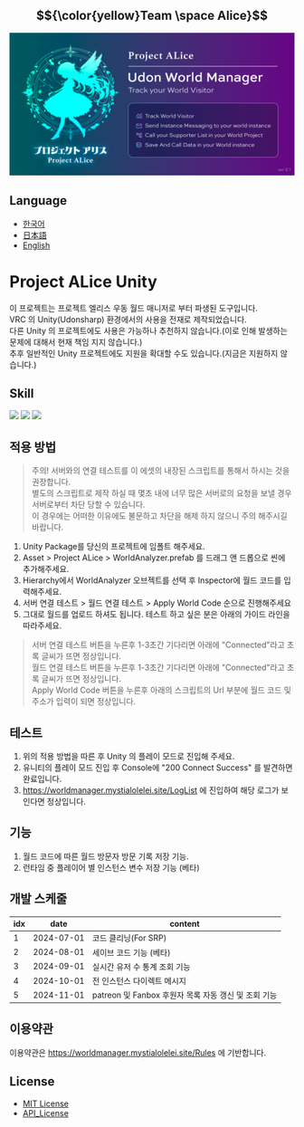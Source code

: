 ## $${\color{yellow}Team \space Alice}$$

<div align="center" > <img src="./Udon%20World%20Analyzer/Resources/PA_bnr.png" width="800px;" ></div>

## Language

- [한국어](readme_KR.md)
- [日本語](readme.md)
- [English](readme_EN.md)

# Project ALice Unity

이 프로젝트는 프로젝트 엘리스 우동 월드 매니저로 부터 파생된 도구입니다.<br />
VRC 의 Unity(Udonsharp) 환경에서의 사용을 전재로 제작되었습니다.<br />
다른 Unity 의 프로젝트에도 사용은 가능하나 추천하지 않습니다.(이로 인해 발생하는 문제에 대해서 현재 책임 지지 않습니다.)<br />
추후 일반적인 Unity 프로젝트에도 지원을 확대할 수도 있습니다.(지금은 지원하지 않습니다.)

## Skill

<img src="https://camo.githubusercontent.com/40343d2dedbbcbf0d410e317854794ee6238e1c77ffb8513340ca7e2f79ef46d/68747470733a2f2f696d672e736869656c64732e696f2f62616467652f55646f6e20632532332d2532333233393132302e7376673f7374796c653d666f722d7468652d6261646765266c6f676f3d637368617270266c6f676f436f6c6f723d7768697465">
<img src="https://camo.githubusercontent.com/72ae6d80592b6f4af5f527002f7ddfd389b538a1a4b38115a1e263a1996cc487/68747470733a2f2f696d672e736869656c64732e696f2f62616467652f756e69747920632532332d2532333233393132302e7376673f7374796c653d666f722d7468652d6261646765266c6f676f3d637368617270266c6f676f436f6c6f723d7768697465">
<img src="https://camo.githubusercontent.com/b1148630e3728ffb774987b47193e6f82887f7027b0f5844f541ccc5672a7ce3/68747470733a2f2f696d672e736869656c64732e696f2f62616467652f756e6974792d2532333030303030302e7376673f7374796c653d666f722d7468652d6261646765266c6f676f3d756e697479266c6f676f436f6c6f723d7768697465">

## 적용 방법

> 주의! 서버와의 연결 테스트를 이 에셋의 내장된 스크립트를 통해서 하시는 것을 권장합니다. <br />
> 별도의 스크립트로 제작 하실 때 몇초 내에 너무 많은 서버로의 요청을 보낼 경우 서버로부터 차단 당할 수 있습니다.<br />
> 이 경우에는 어떠한 이유에도 불문하고 차단을 해제 하지 않으니 주의 해주시길 바랍니다.

1. Unity Package를 당신의 프로젝트에 임폴트 해주세요.
2. Asset > Project ALice > WorldAnalyzer.prefab 를 드래그 앤 드롭으로 씬에 추가해주세요.
3. Hierarchy에서 WorldAnalyzer 오브젝트를 선택 후 Inspector에 월드 코드를 입력해주세요.
4. 서버 연결 테스트 > 월드 연결 테스트 > Apply World Code 순으로 진행해주세요
5. 그대로 월드를 업로드 하셔도 됩니다. 테스트 하고 싶은 분은 아래의 가이드 라인을 따라주세요.

> 서버 연결 테스트 버튼을 누른후 1-3초간 기다리면 아래에 "Connected"라고 초록 글씨가 뜨면 정상입니다.<br />
> 월드 연결 테스트 버튼을 누른후 1-3초간 기다리면 아래에 "Connected"라고 초록 글씨가 뜨면 정상입니다.<br />
> Apply World Code 버튼을 누른후 아래의 스크립트의 Url 부분에 월드 코드 및 주소가 입력이 되면 정상입니다.

## 테스트

1. 위의 적용 방법을 따른 후 Unity 의 플레이 모드로 진입해 주세요.
2. 유니티의 플레이 모드 진입 후 Console에 "200 Connect Success" 를 발견하면 완료입니다.
3. https://worldmanager.mystialolelei.site/LogList 에 진입하여 해당 로그가 보인다면 정상입니다.

## 기능

1. 월드 코드에 따른 월드 방문자 방문 기록 저장 기능.
2. 런타임 중 플레이어 별 인스턴스 변수 저장 기능 (베타)

## 개발 스케줄

<table>
<thead>
<tr>
<th>idx</th>
<th>date</th>
<th>content</th>
</tr>
</thead>
<tbody>
<tr>
<td>1</td>
<td>2024-07-01</td>
<td>코드 클리닝(For SRP)</td>
</tr>
<tr>
<td>2</td>
<td>2024-08-01</td>
<td>세이브 코드 기능 (베타)</td>
</tr>
<tr>
<td>3</td>
<td>2024-09-01</td>
<td>실시간 유저 수 통계 조회 기능</td>
</tr>
<tr>
<td>4</td>
<td>2024-10-01</td>
<td>전 인스턴스 다이렉트 메시지</td>
</tr>
<tr>
<td>5</td>
<td>2024-11-01</td>
<td>patreon 및 Fanbox 후원자 목록 자동 갱신 및 조회 기능</td>
</tr>
</tbody>
</table>

## 이용약관

이용약관은 https://worldmanager.mystialolelei.site/Rules 에 기반합니다.

## License

- [MIT License](LICENSE)
- [API_License](API_LICENSE)
